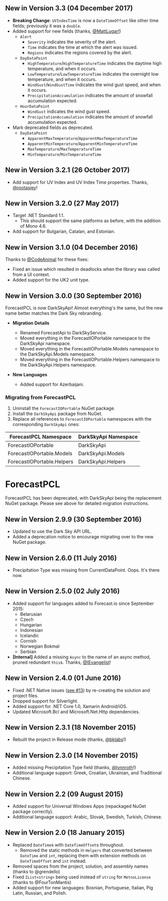 ## New in Version 3.3 (04 December 2017)

* **Breaking Change**: `UVIndexTime` is now a `DateTimeOffset` like other time fields; previously it was a `double`.
* Added support for new fields (thanks, [@MattLugar!](https://github.com/MattLugar))
    - `Alert`
      - `Severity` indicates the severity of the alert.
      - `Time` indicates the time at which the alert was issued.
      - `Regions` indicates the regions covered by the alert.
    - `DayDataPoint`
      - `HighTemperature`/`HighTemperatureTime` indicates the daytime high temperature, and when it occurs.
      - `LowTemperature`/`LowTemperatureTime` indicates the overnight low temperature, and when it occurs.
      - `WindGust`/`WindGustTime` indicates the wind gust speed, and when it occurs.
      - `PrecipitationAccumulation` indicates the amount of snowfall accumulation expected.
    - `HourDataPoint`
      - `WindGust` indicates the wind gust speed.
      - `PrecipitationAccumulation` indicates the amount of snowfall accumulation expected.
* Mark deprecated fields as deprecated.
  - `DayDataPoint`
    - `ApparentMaxTemperature`/`ApparentMaxTemperatureTime`
    - `ApparentMinTemperature`/`ApparentMinTemperatureTime`
    - `MaxTemperature`/`MaxTemperatureTime`
    - `MinTemperature`/`MinTemperatureTime`

## New in Version 3.2.1 (26 October 2017)

* Add support for UV Index and UV Index Time properties. Thanks, [@rootasjey](https://github.com/rootasjey)!

## New in Version 3.2.0 (27 May 2017)
* Target .NET Standard 1.1.
  - This should support the same platforms as before, with the addition of Mono 4.6.
* Add support for Bulgarian, Catalan, and Estonian.

## New in Version 3.1.0 (04 December 2016)
Thanks to [@CodeAnimal](https://www.github.com/CodeAnimal) for these fixes:
* Fixed an issue which resulted in deadlocks when the library was called from a UI context.
* Added support for the UK2 unit type.


## New in Version 3.0.0 (30 September 2016)
ForecastPCL is now DarkSkyApi! Almost everything's the same, but the new name better matches the Dark Sky rebranding.

- **Migration Details**

  - Renamed ForecastApi to DarkSkyService.
  - Moved everything in the ForecastIOPortable namespace to the DarkSkyApi namespace.
  - Moved everything in the ForecastIOPortable.Models namespace to the DarkSkyApi.Models namespace.
  - Moved everything in the ForecastIOPortable.Helpers namespace to the DarkSkyApi.Helpers namespace.

- **New Languages**

  - Added support for Azerbaijani.

### Migrating from ForecastPCL

1. Uninstall the `ForecastIOPortable` NuGet package.
2. Install the `DarkSkyApi` package from NuGet.
3. Replace all references to `ForecastIOPortable` namespaces with the corresponding `DarkSkyApi` ones:

| ForecastPCL Namespace | DarkSkyApi Namespace |
| --- | --- |
| ForecastIOPortable | DarkSkyApi |
| ForecastIOPortable.Models  | DarkSkyApi.Models |
| ForecastIOPortable.Helpers | DarkSkyApi.Helpers |

# ForecastPCL
ForecastPCL has been deprecated, with DarkSkyApi being the replacement NuGet package. Please see above for detailed migration instructions.

## New in Version 2.9.9 (30 September 2016)
- Updated to use the Dark Sky API URL.
- Added a deprecation notice to encourage migrating over to the new NuGet package.

## New in Version 2.6.0 (11 July 2016)
- Precipitation Type was missing from CurrentDataPoint. Oops. It's there now.

## New in Version 2.5.0 (02 July 2016)
- Added support for languages added to Forecast.io since September 2015:
  - Belarusian
  - Czech
  - Hungarian
  - Indonesian
  - Icelandic
  - Cornish
  - Norwegian Bokmal
  - Serbian
- **[Internal]** Added a missing `Async` to the name of an async method, pruned redundant `this`s. Thanks, [@IEvangelist](https://github.com/IEvangelist)!

## New in Version 2.4.0 (01 June 2016)
- Fixed .NET Native issues ([see #13](https://github.com/jcheng31/ForecastPCL/issues/13)) by re-creating the solution and project files.
- Dropped support for Silverlight.
- Added support for .NET Core 1.0, Xamarin Android/iOS.
- Updated Microsoft.Bcl and Microsoft.Net.Http dependencies.

## New in Version 2.3.1 (18 November 2015)
- Rebuilt the project in Release mode (thanks, [@bklabs](https://github.com/bklabs)!)

## New in Version 2.3.0 (14 November 2015)
* Added missing Precipitation Type field (thanks, [@lynnroth](https://github.com/lynnroth)!)
* Additional language support: Greek, Croatian, Ukrainian, and Traditional Chinese.

## New in Version 2.2 (09 August 2015)
* Added support for Universal Windows Apps (repackaged NuGet package correctly).
* Additional language support: Arabic, Slovak, Swedish, Turkish, Chinese.

## New in Version 2.0 (18 January 2015)
* Replaced `DateTime`s with `DateTimeOffset`s throughout.
    * Removed the static methods in `Helpers` that converted between `DateTime` and `int`, replacing them with extension methods on `DateTimeOffset` and `int` instead.
* Removed spaces from the project, solution, and assembly names (thanks to @grendello)
* Fixed `IList<string>` being used instead of `string` for `MetnoLicense` (thanks to @FourTonMantis)
* Added support for new languages: Bosnian, Portuguese, Italian, Pig Latin, Russian, and Polish.
